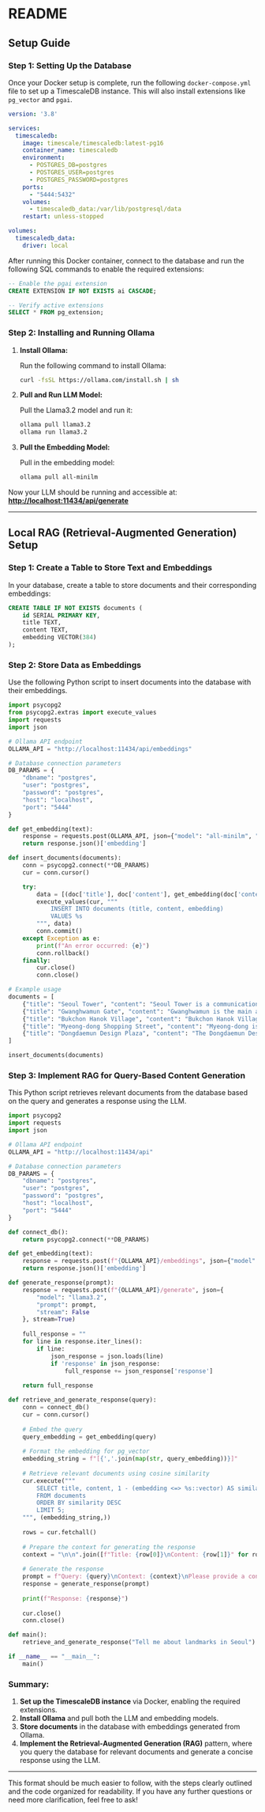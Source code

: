 # README

## **Setup Guide**

### **Step 1: Setting Up the Database**

Once your Docker setup is complete, run the following `docker-compose.yml` file to set up a TimescaleDB instance. This will also install extensions like `pg_vector` and `pgai`.

```yaml
version: '3.8'

services:
  timescaledb:
    image: timescale/timescaledb:latest-pg16
    container_name: timescaledb
    environment:
      - POSTGRES_DB=postgres
      - POSTGRES_USER=postgres
      - POSTGRES_PASSWORD=postgres
    ports:
      - "5444:5432"
    volumes:
      - timescaledb_data:/var/lib/postgresql/data
    restart: unless-stopped

volumes:
  timescaledb_data:
    driver: local
```

After running this Docker container, connect to the database and run the following SQL commands to enable the required extensions:

```sql
-- Enable the pgai extension
CREATE EXTENSION IF NOT EXISTS ai CASCADE;

-- Verify active extensions
SELECT * FROM pg_extension;
```

### **Step 2: Installing and Running Ollama**

1. **Install Ollama:**

   Run the following command to install Ollama:

   ```bash
   curl -fsSL https://ollama.com/install.sh | sh
   ```

2. **Pull and Run LLM Model:**

   Pull the Llama3.2 model and run it:

   ```bash
   ollama pull llama3.2
   ollama run llama3.2
   ```

3. **Pull the Embedding Model:**

   Pull in the embedding model:

   ```bash
   ollama pull all-minilm
   ```

Now your LLM should be running and accessible at:
**[http://localhost:11434/api/generate](http://localhost:11434/api/generate)**

---

## **Local RAG (Retrieval-Augmented Generation) Setup**

### **Step 1: Create a Table to Store Text and Embeddings**

In your database, create a table to store documents and their corresponding embeddings:

```sql
CREATE TABLE IF NOT EXISTS documents (
    id SERIAL PRIMARY KEY,
    title TEXT,
    content TEXT,
    embedding VECTOR(384)
);
```

### **Step 2: Store Data as Embeddings**

Use the following Python script to insert documents into the database with their embeddings.

```python
import psycopg2
from psycopg2.extras import execute_values
import requests
import json

# Ollama API endpoint
OLLAMA_API = "http://localhost:11434/api/embeddings"

# Database connection parameters
DB_PARAMS = {
    "dbname": "postgres",
    "user": "postgres",
    "password": "postgres",
    "host": "localhost",
    "port": "5444"
}

def get_embedding(text):
    response = requests.post(OLLAMA_API, json={"model": "all-minilm", "prompt": text})
    return response.json()['embedding']

def insert_documents(documents):
    conn = psycopg2.connect(**DB_PARAMS)
    cur = conn.cursor()

    try:
        data = [(doc['title'], doc['content'], get_embedding(doc['content'])) for doc in documents]
        execute_values(cur, """
            INSERT INTO documents (title, content, embedding)
            VALUES %s
        """, data)
        conn.commit()
    except Exception as e:
        print(f"An error occurred: {e}")
        conn.rollback()
    finally:
        cur.close()
        conn.close()

# Example usage
documents = [
    {"title": "Seoul Tower", "content": "Seoul Tower is a communication and observation tower located on Namsan Mountain in central Seoul, South Korea."},
    {"title": "Gwanghwamun Gate", "content": "Gwanghwamun is the main and largest gate of Gyeongbokgung Palace, in Jongno-gu, Seoul, South Korea."},
    {"title": "Bukchon Hanok Village", "content": "Bukchon Hanok Village is a Korean traditional village in Seoul with a long history."},
    {"title": "Myeong-dong Shopping Street", "content": "Myeong-dong is one of the primary shopping districts in Seoul, South Korea."},
    {"title": "Dongdaemun Design Plaza", "content": "The Dongdaemun Design Plaza is a major urban development landmark in Seoul, South Korea."}
]

insert_documents(documents)
```

### **Step 3: Implement RAG for Query-Based Content Generation**

This Python script retrieves relevant documents from the database based on the query and generates a response using the LLM.

```python
import psycopg2
import requests
import json

# Ollama API endpoint
OLLAMA_API = "http://localhost:11434/api"

# Database connection parameters
DB_PARAMS = {
    "dbname": "postgres",
    "user": "postgres",
    "password": "postgres",
    "host": "localhost",
    "port": "5444"
}

def connect_db():
    return psycopg2.connect(**DB_PARAMS)

def get_embedding(text):
    response = requests.post(f"{OLLAMA_API}/embeddings", json={"model": "all-minilm", "prompt": text})
    return response.json()['embedding']

def generate_response(prompt):
    response = requests.post(f"{OLLAMA_API}/generate", json={
        "model": "llama3.2",
        "prompt": prompt,
        "stream": False
    }, stream=True)
    
    full_response = ""
    for line in response.iter_lines():
        if line:
            json_response = json.loads(line)
            if 'response' in json_response:
                full_response += json_response['response']
    
    return full_response

def retrieve_and_generate_response(query):
    conn = connect_db()
    cur = conn.cursor()
    
    # Embed the query
    query_embedding = get_embedding(query)
    
    # Format the embedding for pg_vector
    embedding_string = f"[{','.join(map(str, query_embedding))}]"
    
    # Retrieve relevant documents using cosine similarity
    cur.execute("""
        SELECT title, content, 1 - (embedding <=> %s::vector) AS similarity
        FROM documents
        ORDER BY similarity DESC
        LIMIT 5;
    """, (embedding_string,))
    
    rows = cur.fetchall()
    
    # Prepare the context for generating the response
    context = "\n\n".join([f"Title: {row[0]}\nContent: {row[1]}" for row in rows])
    
    # Generate the response
    prompt = f"Query: {query}\nContext: {context}\nPlease provide a concise answer based on the given context."
    response = generate_response(prompt)
    
    print(f"Response: {response}")
    
    cur.close()
    conn.close()

def main():
    retrieve_and_generate_response("Tell me about landmarks in Seoul")

if __name__ == "__main__":
    main()
```

### **Summary:**

1. **Set up the TimescaleDB instance** via Docker, enabling the required extensions.
2. **Install Ollama** and pull both the LLM and embedding models.
3. **Store documents** in the database with embeddings generated from Ollama.
4. **Implement the Retrieval-Augmented Generation (RAG)** pattern, where you query the database for relevant documents and generate a concise response using the LLM.

---

This format should be much easier to follow, with the steps clearly outlined and the code organized for readability. If you have any further questions or need more clarification, feel free to ask!
